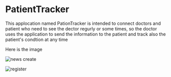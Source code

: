 # PatientTracker
This applocation named PationTracker is intended  to connect doctors and patient who need to see the dector regurly or some times,
so the doctor uses the application to send the information to the patient and track also the patient's condtion at any time 

Here is the image

![news create](https://user-images.githubusercontent.com/35328531/63114146-bee51b80-bf9c-11e9-9d77-4fbb4bdb73a4.png)

![register](https://user-images.githubusercontent.com/35328531/63114234-023f8a00-bf9d-11e9-84f3-1f7473b4bc5a.png)
